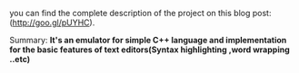 you can find the complete description of the project on this blog post:(http://goo.gl/pUYHC).

Summary:
**It's an emulator for simple C++ language and implementation for the basic features of text editors(Syntax highlighting ,word wrapping ..etc)**
